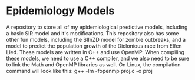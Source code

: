 # Epidemiology Models
A repository to store all of my epidemiological predictive models, including a basic SIR model and it's modifications. This repository also has some other fun models, including the SIInZD model for zombie outbreaks, and a model to predict the population growth of the Diclonious race from Elfen Lied. These models are written in C++ and use OpenMP.
When compiling these models, we need to use a C++ compiler, and we also need to be sure to link the Math and OpenMP libraries as well. On Linux, the compilation command will look like this:
    g++ -lm -fopenmp proj.c -o proj

